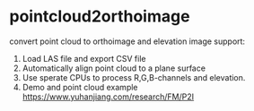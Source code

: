 # pointcloud2orthoimage
convert point cloud to orthoimage and elevation image
support: 
1. Load LAS file and export CSV file
2. Automatically align point cloud to a plane surface
3. Use sperate CPUs to process R,G,B-channels and elevation.
4. Demo and point cloud example https://www.yuhanjiang.com/research/FM/P2I
